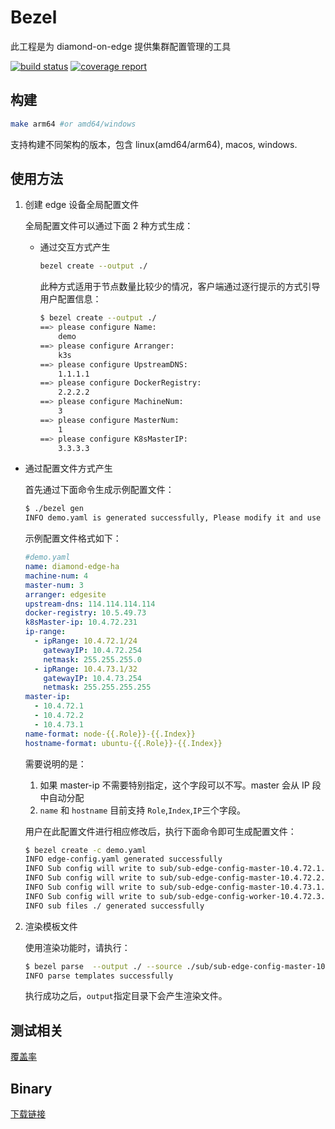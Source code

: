 # Bezel

此工程是为 diamond-on-edge 提供集群配置管理的工具

[![build status](http://gitlab.bj.sensetime.com/diamond/service-providers/bezel/badges/master/pipeline.svg)](http://gitlab.bj.sensetime.com/diamond/service-providers/bezel/commits/master)
[![coverage report](http://gitlab.bj.sensetime.com/diamond/service-providers/bezel/badges/master/coverage.svg)](http://gitlab.bj.sensetime.com/diamond/service-providers/bezel/commits/master)

## 构建

```bash
make arm64 #or amd64/windows
```

支持构建不同架构的版本，包含 linux(amd64/arm64), macos, windows.

## 使用方法

1. 创建 edge 设备全局配置文件

   全局配置文件可以通过下面 2 种方式生成：

   - 通过交互方式产生

     ```bash
     bezel create --output ./
     ```

     此种方式适用于节点数量比较少的情况，客户端通过逐行提示的方式引导用户配置信息：

     ```bash
     $ bezel create --output ./
     ==> please configure Name:
         demo
     ==> please configure Arranger:
         k3s
     ==> please configure UpstreamDNS:
         1.1.1.1
     ==> please configure DockerRegistry:
         2.2.2.2
     ==> please configure MachineNum:
         3
     ==> please configure MasterNum:
         1
     ==> please configure K8sMasterIP:
         3.3.3.3
     ```

- 通过配置文件方式产生

  首先通过下面命令生成示例配置文件：

  ```bash
  $ ./bezel gen
  INFO demo.yaml is generated successfully, Please modify it and use `./bezel create -c demo.yaml` to generate edge configs
  ```

  示例配置文件格式如下：

  ```yaml
  #demo.yaml
  name: diamond-edge-ha
  machine-num: 4
  master-num: 3
  arranger: edgesite
  upstream-dns: 114.114.114.114
  docker-registry: 10.5.49.73
  k8sMaster-ip: 10.4.72.231
  ip-range:
    - ipRange: 10.4.72.1/24
      gatewayIP: 10.4.72.254
      netmask: 255.255.255.0
    - ipRange: 10.4.73.1/32
      gatewayIP: 10.4.73.254
      netmask: 255.255.255.255
  master-ip:
    - 10.4.72.1
    - 10.4.72.2
    - 10.4.73.1
  name-format: node-{{.Role}}-{{.Index}}
  hostname-format: ubuntu-{{.Role}}-{{.Index}}
  ```

  需要说明的是：

  1.  如果 master-ip 不需要特别指定，这个字段可以不写。master 会从 IP 段中自动分配
  2.  `name` 和 `hostname` 目前支持 `Role`,`Index`,`IP`三个字段。

  用户在此配置文件进行相应修改后，执行下面命令即可生成配置文件：

  ```bash
  $ bezel create -c demo.yaml
  INFO edge-config.yaml generated successfully
  INFO Sub config will write to sub/sub-edge-config-master-10.4.72.1.yaml
  INFO Sub config will write to sub/sub-edge-config-master-10.4.72.2.yaml
  INFO Sub config will write to sub/sub-edge-config-master-10.4.73.1.yaml
  INFO Sub config will write to sub/sub-edge-config-worker-10.4.72.3.yaml
  INFO sub files ./ generated successfully
  ```

2. 渲染模板文件

   使用渲染功能时，请执行：

   ```bash
   $ bezel parse  --output ./ --source ./sub/sub-edge-config-master-10.4.72.1.yaml -t /tmp/templates
   INFO parse templates successfully
   ```

   执行成功之后，`output`指定目录下会产生渲染文件。

## 测试相关

[覆盖率](http://diamond.pages.gitlab.bj.sensetime.com/service-providers/bezel/)

## Binary

[下载链接](https://gitlab.bj.sensetime.com/diamond/service-providers/clickhouse/-/tags/)
